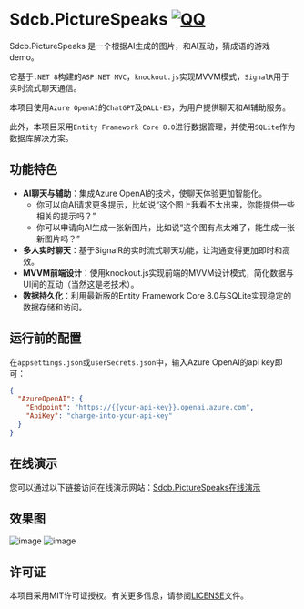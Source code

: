 # Sdcb.PictureSpeaks [![QQ](https://img.shields.io/badge/QQ_Group-495782587-52B6EF?style=social&logo=tencent-qq&logoColor=000&logoWidth=20)](http://qm.qq.com/cgi-bin/qm/qr?_wv=1027&k=mma4msRKd372Z6dWpmBp4JZ9RL4Jrf8X&authKey=gccTx0h0RaH5b8B8jtuPJocU7MgFRUznqbV%2FLgsKdsK8RqZE%2BOhnETQ7nYVTp1W0&noverify=0&group_code=495782587)

Sdcb.PictureSpeaks 是一个根据AI生成的图片，和AI互动，猜成语的游戏demo。

它基于`.NET 8`构建的`ASP.NET MVC`，`knockout.js`实现MVVM模式，`SignalR`用于实时流式聊天通信。

本项目使用`Azure OpenAI`的`ChatGPT`及`DALL·E3`，为用户提供聊天和AI辅助服务。

此外，本项目采用`Entity Framework Core 8.0`进行数据管理，并使用`SQLite`作为数据库解决方案。

## 功能特色

- **AI聊天与辅助**：集成Azure OpenAI的技术，使聊天体验更加智能化。
  * 你可以向AI请求更多提示，比如说“这个图上我看不太出来，你能提供一些相关的提示吗？”
  * 你可以申请向AI生成一张新图片，比如说“这个图有点太难了，能生成一张新图片吗？”
- **多人实时聊天**：基于SignalR的实时流式聊天功能，让沟通变得更加即时和高效。
- **MVVM前端设计**：使用knockout.js实现前端的MVVM设计模式，简化数据与UI间的互动（当然这是老技术）。
- **数据持久化**：利用最新版的Entity Framework Core 8.0与SQLite实现稳定的数据存储和访问。

## 运行前的配置

在`appsettings.json`或`userSecrets.json`中，输入Azure OpenAI的api key即可：
```json
{
  "AzureOpenAI": {
    "Endpoint": "https://{{your-api-key}}.openai.azure.com",
    "ApiKey": "change-into-your-api-key"
  }
}

```

## 在线演示

您可以通过以下链接访问在线演示网站：[Sdcb.PictureSpeaks在线演示](https://ps.starworks.cc:88)

## 效果图

![image](https://github.com/sdcb/Sdcb.PictureSpeaks/assets/1317141/50a672c8-0511-442c-acc7-1e1db557c347)
![image](https://github.com/sdcb/Sdcb.PictureSpeaks/assets/1317141/e9b625db-a0e9-40c0-8be8-39fbcee79fd8)

## 许可证

本项目采用MIT许可证授权。有关更多信息，请参阅[LICENSE](./LICENSE)文件。